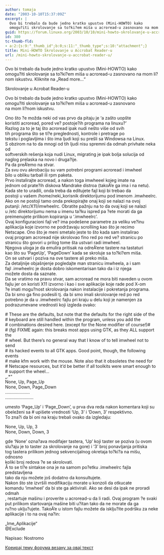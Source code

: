 ```yaml
---
author: tomaja
date: "2003-10-10T15:37:09Z"
excerpt: |
  Ovo bi trebalo da bude jedno kratko upustvo (Mini-HOWTO) kako
  omogu?iti skrolovanje sa to?ki?em miša u acroread-u zasnovano na mom li?nom iskustvu. Kliknite na "Read more..."
guid: https://forum.linuxo.org/2003/10/10/mini-howto-skrolovanje-u-accrobat-reader-u/
id: 380
tc-thumb-fld:
- a:2:{s:9:"_thumb_id";b:0;s:11:"_thumb_type";s:10:"attachment";}
title: Mini-HOWTO Skrolovanje u Accrobat Reader-u
url: /mini-howto-skrolovanje-u-accrobat-reader-u/
---
```

Ovo bi trebalo da bude jedno kratko upustvo (Mini-HOWTO) kako  
omogu?iti skrolovanje sa to?ki?em miša u acroread-u zasnovano na mom li?nom iskustvu. Kliknite na &#8222;Read more&#8230;&#8220;  
<!--break-->Skrolovanje u Acrobat Reader-u

Ovo bi trebalo da bude jedno kratko upustvo (Mini-HOWTO) kako  
omogu?iti skrolovanje sa to?ki?em miša u acroread-u zasnovano  
na mom li?nom iskustvu.

Ono što ?e možda neki od vas prvo da pitaju je &#8216;a zašto uopšte  
koristiti acroread, pored ve? postoje?ih programa na linuxu?&#8217;  
Razlog za to je taj što acroread ipak nudi nešto više od svih  
tih programa što se ti?e preglednosti, kontrole i pretrage po  
tekstu i poglavljima i što ima ljudi koji su prešli sa Windowsa na Linux.  
S obzirom na to da mnogi od tih ljudi nisu spremni da odmah privhate neka od  
softverskih rešenja koja nudi Linux, migrating je ipak bolja solucija od  
naglog prelaska na novo i druga?ije.  
Pa da preÄ‘emo na stvar.  
Za svu ovu akrobaciju su vam potrebni programi acroread i imwheel  
bilo u obliku tarball ili rpm paketa.  
Prvo instalirajte acroread, a nakon toga imwheeel kojeg imate na  
jednom od prate?ih diskova Mandrake distroa (takoÄ‘e ga ima i na netu).  
Kada ste to uradili, onda treba da editujete fajl koji bi trebao da  
postoji u vašem /home/neki_korisnik direktorijumu pod imenom .imwheelrc.  
Ako on ne postoji tamo onda prekopirajte onaj koji se nalazi na ovoj  
putanji: /etc/X11/imwheelrc. Obratite pažnju na to da ovaj koji se nalazi  
u /etc direktorijumu nema u imenu ta?ku ispred pa ?ete morati da ga  
preimenujete prilikom kopiranja u &#8216;.imwheelrc&#8217;.  
Ovaj konfiguracioni fajl ve? ima podešene parametre za veliku ve?inu  
aplikacija koje izvorno ne podržavaju scrolliing kao što je recimo  
Netscape. Ono što je meni smetalo jeste to što kada sam instalirao  
ovaj program acroread nije skrolovao fino red po red ve? stranicu po  
stranicu što govori u prilog tome šta ustvari radi imwheel.  
Njegova uloga je da emulira pritisak na odreÄ‘ene tastere na tastaturi  
kao što su &#8216;PageUp&#8217;, &#8216;PageDown&#8217; kada se skroluje sa to?ki?em miša.  
On se ustvari i poziva na ove tastere ali preko miša.  
Za detaljnije objašnjenje pogledajte man stranicu imwheela, a i sam  
fajl .imwheelrc je dosta dobro iskomentarisan tako da i iz njega  
možete dosta da saznate.  
Da se vratimo na pravu stvar, sam acroread ne mora biti naveden u ovom  
fajlu jer on koristi X11 izvorno i kao i sve aplikacije koje rade pod X-om  
?e imati mogu?nost skrolovanja nakon instalacije i pokretanja programa.  
Da bi smo ga fino podesili tj. da bi smo imali skrolovanje red po red  
potrebno je da u .imwheelrc fajlu pri kraju u delu koji je namenjen za  
podrazumevane vrednosti koji izgleda ovako:

\# These are the defaults, but note that the defaults for the right side of the  
\# keyboard are still handled within the program, unless you add the  
\# combinations desired here. (except for the None modifier of course!)#  
\# (fg) FIXME again: this breaks most apps using GTK, as they ALL support the  
\# wheel. But there&#8217;s no general way that I know of to tell imwheel not to send  
\# its hacked events to all GTK apps. Good point, though, the following events  
\# make kfm work with the mouse. Note also that it obsoletes the need for  
\# Netscape resources, but it&#8217;d be better if all toolkits were smart enough to  
\# support the wheel&#8230;  
&#8222;.*&#8220;  
None, Up, Page_Up  
None, Down, Page_Down  
&#8230;&#8230;&#8230;&#8230;&#8230;&#8230;..  
&#8230;&#8230;&#8230;&#8230;&#8230;&#8230;&#8230;..

umesto &#8216;Page\_Up&#8217; i &#8216;Page\_Down&#8217;, u prva dva reda nakon komentara koji su  
obeleženi sa # upišete vrednosti &#8216;Up, 3&#8217; i &#8216;Down, 3&#8217; respektivno.  
To zna?i da bi oni na kraju trebali ovako da izgledaju:

None, Up, Up, 3  
None, Down, Down, 3

gde &#8216;None&#8217; ozna?ava modifajer tastera, &#8216;Up&#8217; koji taster se poziva (u ovom  
slu?aju je to taster za skrolovanje na gore) i &#8216;3&#8217; broj ponavljanja pritiska  
tog tastera prilikom jednog sekvencijalnog okretaja to?ki?a na mišu, odnosno  
koliki broj redova ?e se skrolovati.  
Å to se ti?e sintakse ona je na samom po?etku .imwheelrc fajla predstavljena  
tako da nju možete još dodatno da konsultujete.  
Nakon što ste izvršili modifikaciju morate u konzoli da otkucate  
komandu &#8216;imwheel&#8217; da bi ste ga aktivirali. Ako se desi da ipak ne proradi odmah  
, restartuje mašinu i proverite u acroread-u da li radi. Ovaj program ?e svaki  
put prilikom startovanja mašine biti u?itan tako da ne morate da ga  
ru?no uklju?ujete. TakoÄ‘e u istom fajlu možete da isklju?ite podršku za neke  
aplikacije i to na ovaj na?in:

&#8222;Ime_Aplikacije&#8220;  
@Exclude

Napisao: Nostromo

[Креирај тему форума везану за овај текст](https://linuxo.org/nova-tema-na-forumu/?se_pid=380)